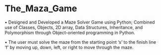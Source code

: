 # The_Maza_Game
• Designed and Developed a Maze Solver Game using Python; Combined use of Classes, Objects, 2D array, Data Structures,
Inheritance, and Polymorphism through Object-oriented programming in Python.

• The user must solve the maze from the starting point ‘s’ to the finish line ‘f’ by moving up, down, left, or right to move
through the maze.

